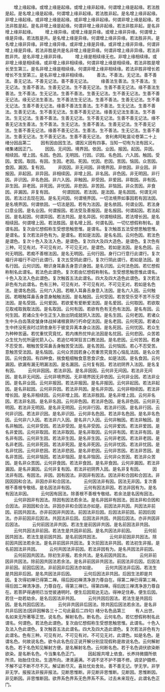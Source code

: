 <!-- { "loadSidebar": true } -->
　　增上缘起缘。或增上缘是起缘。或增上缘非起缘。何谓增上缘是起缘。若法胜是起。是名增上缘是起缘。何谓增上缘非起缘。若法胜非起。是名增上缘非起缘。非增上缘起缘。或非增上缘是起缘。或非增上缘非起缘。何谓非增上缘是起缘。若法非胜是起。是名非增上缘是起缘。何谓非增上缘非起缘。若法非胜非起。是名非增上缘非起缘。
　　增上缘异缘。或增上缘是异缘。或增上缘非异缘。何谓增上缘是异缘。若法胜是共。是名增上缘是异缘。何谓增上缘非异缘。若法胜非共。是名增上缘非异缘。非增上缘异缘。或非增上缘是异缘。或非增上缘非异缘。何谓非增上缘是异缘。若法非胜是共是名非增上缘是异缘。何谓非增上缘非异缘。若法非胜非共。是名非增上缘非异缘。
　　增上缘是相续缘无也。非增上缘相续缘。或非增上缘是相续缘。或非增上缘非相续缘。何谓非增上缘是相续缘。若法非胜是增长至生第三。是名非增上缘是相续缘。何谓非增上缘非相续缘。若法非胜非增长若增长不生至第三。是名非增上缘非相续缘。
　　善法。不善法。无记法。善不善法。善无记法。不善无记法。善不善无记法。
　　缘善法生善法。生不善法。生无记法。生善不善法。生善无记法。生不善无记法。生善不善无记法。缘不善法生善法。生不善法。生无记法。生善不善法。生善无记法。生不善无记法。生善不善无记法。缘无记法生善法。生不善法生无记法。生善不善法。生善无记法。生不善无记法。生善不善无记法。缘善不善法生善法。生不善法。生无记法。生善不善法。生善无记法。生不善无记法。生善不善无记法。缘善无记法生善法。生不善法。生无记法。生善不善法。生善无记法。生不善无记法。生善不善无记法。缘不善无记法生善法。生不善法。生无记法。生善不善法。生善无记法。生不善无记法。生善不善无记法。缘善不善无记法。生善法。生不善法。生无记法。生善不善法。生善无记法。生不善无记法。生善不善无记法。
舍利弗阿毗昙论卷第二十上
绪分因品第二
　　因有因由因生法。谓因义因有四事。当知一切有为法有因义。绪集诸因正门。
　　因因。无间因。境界因。依因。业因。报因。起因。异因。相续因。增上因。名因。色因。无明因。行因。识因。名色因。六入因。触因。受因。爱因。取因。有因。生因。老因。死因。忧因。悲因。苦因。恼因。众苦因。食因。漏因。复有因。
　　非因因。非无间因。非境界因。非依因。非业因。非报因。非起因。非异因。非相续因。非增上因。非名因。非色因。非无明因。非行因。非识因。非名色因。非六入因。非触因。非受因。非爱因。非取因。非有因。非生因。非老因。非死因。非忧因。非悲因。非苦因。非恼因。非众苦因。非食因。非漏因。非复有因。
　　何谓因因。若法因。是法因。是名因因。何谓无间因。若法过去现在因。是名无间因。何谓境界因。一切法境界如事因若有因法因。是名境界因。何谓依因。一切法是因。若有为法因。是名依因。何谓业因。若法身口意业因。是名业因。何谓报因。若法受及善报因。是名报因。何谓起因。若法起因。是名起因。何谓异因。若法共因。是名异因。何谓相续因。若法增长因。是名相续因。何谓增上因。若法胜因。是名增上因。何谓名因。一切忆想假称制名。是谓名因。复次由忆想假称生受想思触思惟。是谓名。复次触首五法受想思触思惟。是谓名。复次若法非色有为。是谓名。若如是法因。是名名因。云何色因。若法色是谓色。复次十色入及法入色。是谓色。复次四大及四大造色。是谓色。复次色有三种。可见有对。不可见有对。不可见无对。是谓色。若如是法因。是名色因。云何无明因。若痴不善根法因。是名无明因。云何行因。身行口行意行此谓行。复次福行非福行不动行此谓行。复次五受阴此谓行。复次行阴此谓行。若如是法因。是名行因。云何识因。眼识身耳鼻舌身意识身因。是名识因。云何法色因。若忆想假称制名此谓名。若法色此谓色。复次若由忆想假称制名。生受想思触思惟此谓名。十色入及法入色此谓色。复次触首五法此谓名。四大及四大造色此谓色。复次若法非色有为此谓名。色有三种。可见有对。不可见有对。不可见无对。若如是名色法。是谓名色因。云何六入因。若眼入耳鼻舌身意入法因。是名六入因。云何触因。若眼触耳鼻舌身意身触触法因。是名触因。云何受因。若苦受乐受不苦不乐受法因。是名受因。云何爱因。若欲爱有爱断爱法因。是名爱因。云何取因。若欲取见取戒取我取法因。是名取因。云何有因。若欲有色有无色有法因。是名有因。云何生因。若诸众生中生正生入胎出阴成就阴入法因。是名生因。云何老因。若诸众生中头白齿落皮皱身体战掉诸根衰熟行朽命促法因。是名老因。云何死因。若诸众生中终没死丧时过阴舍身形于彼变异离本身众法因。是名死因。云何忧因。若众生为种种苦逼。若忧重忧究竟忧。若内燋热忧悴此法因是名忧因。云何悲因。众苦若众生忧为忧所逼忧箭入心。若追忆啼哭狂言口教法因。是名悲因。云何苦因。若身不忍受苦。眼触苦受耳鼻舌身触苦受法因。是名苦因。云何恼因。若心不忍受苦。意触苦受法因。是名恼因。云何众苦因若身心苦重苦究竟苦心恼乱法因。是名众苦因。云何食因。有四种食。揣食粗细触食意思食识食。如是法因。是名食因。云何漏因。欲漏有漏无明漏法因。是名漏因。云何复有因。若法初阴界入法因。是名复有因。
　　云何非因因。若法非因。是名非因因。云何非无间因。若法非无间因。是名非无间因。云何非境界因。无非境界因无非依因。云何非业因。若法非业因。是名非业因。云何非报因。若法非报因。是名非报因。云何非起因。若法非起因。是名非起因。云何非异因。若法非共因。是名非异因。云何非相续因。若法非增长因。是名非相续因。云何非增上因。若法非胜因。是名非增上因。云何非名因。若法非名因。是名非名因。云何非色因。若法非色因。是名非色因。云何非无明因。若法非无明因。是名非无明因。云何非行因。若法非行因。是名非行因。云何非识因。若法非识因。是名非识因。云何非名色因。若法非名色因。是名非名色因。云何非六入因。若法非六入因。是名非六入因。云何非触因。若法非触因。是名非触因。云何非受因。若法非受因。是名非受因。云何非爱因。若法非爱因。是名非爱因。云何非取因。若法非取因。是名非取因。云何非有因。若法非有因。是名非有因。云何非生因。若法非生因。是名非生因。云何非老因。若法非老因。是名非老因。云何非死因。若法非死因。是名非死因。云何非忧因。若法非忧因。是名非忧因。云何非悲因。若法非悲因。是名非悲因。云何非苦因。若法非苦因。是名非苦因。云何非恼因。若法非恼因。是名非恼因。云何非众苦因。若法非众苦因。是名非众苦因。云何非食因。若法非食因。是名非食因。云何非漏因。若法非漏因。是名非漏因。云何非复有因。若法非初阴界入因。是名非复有因。
　　因法非有因。有因法。非因。因有因法。非因非有因法。因法非和合因和合因法。非因因因和合法。非因亦非和合因法。
　　云何因法非有因。因法无非因。复次善根不善根专敬结。是名因法非有因。
　　云何有因法非因。若法非因有为。是名有因法非因。
　　云何因有因法。除善根不善根专敬结。若余法是名因有因法。
　　云何非因非有因法。除因有因法若余法。是名非因非有因法。因法非和合因和合因法。非因因和合法。非因亦非和合因法亦如是。前因法非共因。共因法非前因。前因共因法。亦非前因非共因法。前因法非后因。后因法非前因。前因后因法。亦非前因非后因法。共因法非后因。后因法非共因。共因后因法。亦非共因非后因法。
　　云何前因法非共因。若法生是前因非共因。是名前因法非共因。
　　云何共因法非前因。若法生是共因非前因。是名共因法非前因。
　　云何前因共因法。若法生是前因共因。是名前因共因法。
　　云何非前因非共因法。除前因共因法若余法。是名非前因非共因法。复次前因法非共因。若法初生非报。是名前因法非共因。
　　云何共因法非前因。若法非因有为。是名共因法非前因。
　　云何前因共因法。除初生非报。若余共法。是名前因共因法。
　　云何非前因非共因法。除前因共因法若余法。是名非前因非共因法。前因法非后因。后因法非前因。前因后因法。非前因非后因法亦如是。
　　云何共因法非后因。若法生是共因非后因。是名共因法非后因。
　　云何后因法非共因。后因生法即是共因。复次得初禅已得第二禅。得后因初禅清净游力尊自在。得第二禅已得第三禅。得后因二禅清净游。力尊自在。得第三禅已。得第四禅。得后因三禅清净游力尊自在。若菩萨得通明已当觉彼通明时。便生后因观达无边。得神足住寿。便生后因。若住一劫若劫余。是名后因法非共因。
　　云何共因后因法。若法生是共因后因。是名共因后因法。
　　云何非共因非后因法。除共因后因法若余法。是名非共非后因法(因非因解各三十二句此最后二四句)
绪分名色品第三
　　有人出世。名如来无所著等正觉。说名色。解射名色。断名色。云何名色。若忆想假称制名此谓名。何谓色。若法色此谓色。复次由忆想假称生受想思触思惟。此谓名。十色入及法入色此谓色。复次触首五法此谓名。四大及四大造此谓色。复次若法非色有为此谓名。色有三种。可见有对。不可见有对。不可见无对。此谓色。如是名色。是谓名色。何故说名色。欲令此名色应正说开解分别显现假称是故说名色。云何解射名色。若于名色知见解射方便。是名解射名色。云何断名色。若于名色调伏欲染断欲染。是名断名色。今当集名色正门。
　　因起报共增上依食。长养持微摄所依所须。始胎住住处。生道所向。津液遍满。不调不坚不护不摄不修。调坚护摄修。不解不证不断不尽不灭。解证断尽灭。喜处忧处舍处。善不善无记。学无学。非学非无学。报报法非报非报法。见断思惟断。非见断非思惟断。见断因。思惟断因。非见断因。非思惟断因。欲界系色界系无色界系不系。过去未来现在。此谓名色正门。
